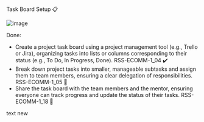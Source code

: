 Task Board Setup 📋

![image](https://github.com/AciaKr/test2/assets/103058775/d81ac2ff-10aa-4b50-ab52-ece44ea803e4)

Done:
- Create a project task board using a project management tool (e.g., Trello or Jira), organizing tasks into lists or columns corresponding to their status (e.g., To Do, In Progress, Done). RSS-ECOMM-1_04 ✔️
- Break down project tasks into smaller, manageable subtasks and assign them to team members, ensuring a clear delegation of responsibilities. RSS-ECOMM-1_05 🧩
- Share the task board with the team members and the mentor, ensuring everyone can track progress and update the status of their tasks. RSS-ECOMM-1_18 🤝

text new


